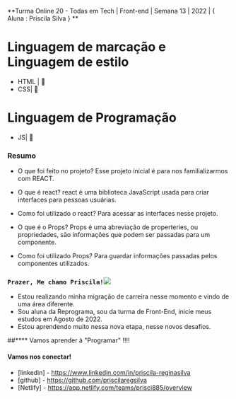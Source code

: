 **Turma Online 20 - Todas em Tech  | Front-end | Semana 13 | 2022 | { Aluna : Priscila Silva } **
# Linguagem de marcação e  Linguagem de estilo

-  HTML | 🚀 
- CSS| 🚀 


# Linguagem de Programação
- JS| 🚀 


### Resumo
- O que foi feito no projeto?
Esse projeto inicial é para nos familializarmos com REACT. 

- O que é react?
react é uma biblioteca JavaScript usada para criar interfaces para pessoas usuárias.

- Como foi utilizado o react?
Para acessar as interfaces nesse projeto.

- O que é o Props?
Props é uma abreviação de properteries, ou propriedades, são informações que podem ser passadas para um componente.

- Como foi utilizado Props?
Para guardar informações passadas pelos componentes utilizados.

### `Prazer, Me chamo Priscila!`![](file:///C:/Users/funcionario/Desktop/pri_foto.png)

- Estou realizando minha migração de carreira nesse momento e vindo de uma área diferente.
- Sou aluna da Reprograma, sou da turma de Front-End, inicie meus estudos em Agosto de 2022.
- Estou aprendendo muito nessa nova etapa, nesse novos desafios.

##**** Vamos aprender à "Programar" !!!!

#### Vamos nos conectar!
- [linkedin] - https://www.linkedin.com/in/priscila-reginasilva
- [github] - https://github.com/priscilaregsilva
- [Netlify] - https://app.netlify.com/teams/prisci885/overview
